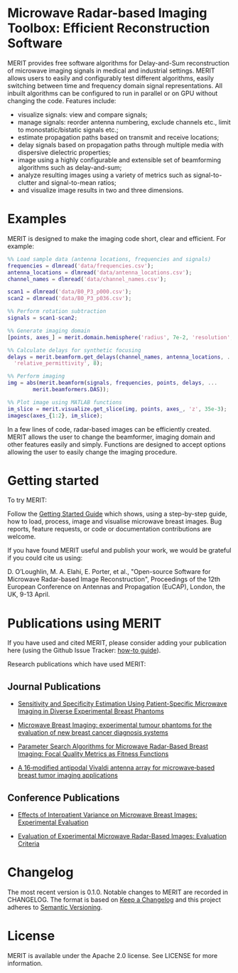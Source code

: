 # Microwave Radar-based Imaging Toolbox: Efficient Reconstruction Software

MERIT provides free software algorithms for Delay-and-Sum reconstruction of
microwave imaging signals in medical and industrial settings.
MERIT allows users to easily and configurably test different algorithms,
easily switching between time and frequency domain signal representations.
All inbuilt algorithms can be configured to run in parallel or on GPU without
changing the code.
Features include:
 - visualize signals: view and compare signals;
 - manage signals: reorder antenna numbering, exclude channels etc., limit to
    monostatic/bistatic signals etc.;
 - estimate propagation paths based on transmit and receive locations;
 - delay signals based on propagation paths through multiple media
    with dispersive dielectric properties;
 - image using a highly configurable and extensible set of beamforming
     algorithms such as delay-and-sum;
 - analyze resulting images using a variety of metrics such as
    signal-to-clutter and signal-to-mean ratios;
 - and visualize image results in two and three dimensions.

# Examples

MERIT is designed to make the imaging code short, clear and efficient. For
example:

```matlab
%% Load sample data (antenna locations, frequencies and signals)
frequencies = dlmread('data/frequencies.csv');
antenna_locations = dlmread('data/antenna_locations.csv');
channel_names = dlmread('data/channel_names.csv');

scan1 = dlmread('data/B0_P3_p000.csv');
scan2 = dlmread('data/B0_P3_p036.csv');

%% Perform rotation subtraction
signals = scan1-scan2;

%% Generate imaging domain
[points, axes_] = merit.domain.hemisphere('radius', 7e-2, 'resolution', 2.5e-3);

%% Calculate delays for synthetic focusing
delays = merit.beamform.get_delays(channel_names, antenna_locations, ...
  'relative_permittivity', 8);

%% Perform imaging
img = abs(merit.beamform(signals, frequencies, points, delays, ...
        merit.beamformers.DAS));

%% Plot image using MATLAB functions
im_slice = merit.visualize.get_slice(img, points, axes_, 'z', 35e-3);
imagesc(axes_{1:2}, im_slice);
```

In a few lines of code, radar-based images can be efficiently created.
MERIT allows the user to change the beamformer, imaging domain and other features easily and simply.
Functions are designed to accept options allowing the user to easily change the imaging procedure.

# Getting started

To try MERIT:

Follow the [Getting Started Guide](https://github.com/EMFMed/MERIT/wiki/Getting-Started) which shows, using a step-by-step guide, how to load, process, image and visualise microwave breast images. Bug reports, feature requests, or code or documentation contributions are welcome.

If you have found MERIT useful and publish your work, we would be grateful if you could cite us using:

D. O’Loughlin, M. A. Elahi, E. Porter, et al., "Open-source Software for Microwave Radar-based Image Reconstruction", Proceedings of the 12th European Conference on Antennas and Propagation (EuCAP), London, the UK, 9-13 April.

# Publications using MERIT

If you have used and cited MERIT, please consider adding your publication here (using the Github Issue Tracker: [how-to guide](https://help.github.com/articles/creating-an-issue/)).

Research publications which have used MERIT:

## Journal Publications

* [Sensitivity and Specificity Estimation Using Patient-Specific Microwave Imaging in Diverse Experimental Breast Phantoms](https://ieeexplore.ieee.org/abstract/document/8428660)

* [Microwave Breast Imaging: experimental tumour phantoms for the evaluation of new breast cancer diagnosis systems](http://iopscience.iop.org/article/10.1088/2057-1976/aaaaff/meta)

* [Parameter Search Algorithms for Microwave Radar-Based Breast Imaging: Focal Quality Metrics as Fitness Functions](http://www.mdpi.com/1424-8220/17/12/2823)

* [A 16‐modified antipodal Vivaldi antenna array for microwave‐based breast tumor imaging applications](https://onlinelibrary.wiley.com/doi/full/10.1002/mop.31873)

## Conference Publications

* [Effects of Interpatient Variance on Microwave Breast Images: Experimental Evaluation](https://ieeexplore.ieee.org/abstract/document/8513673)

* [Evaluation of Experimental Microwave Radar-Based Images: Evaluation Criteria](https://ieeexplore.ieee.org/abstract/document/8608682)

# Changelog

The most recent version is 0.1.0.
Notable changes to MERIT are recorded in CHANGELOG.
The format is based on [Keep a Changelog](http://keepachangelog.com/en/1.0.0/)
and this project adheres to [Semantic Versioning](http://semver.org/spec/v2.0.0.html).

# License

MERIT is available under the Apache 2.0 license. See LICENSE for more information.
